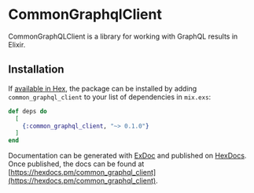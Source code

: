 # CommonGraphqlClient

CommonGraphQLClient is a library for working with GraphQL results in Elixir.

## Installation

If [available in Hex](https://hex.pm/docs/publish), the package can be installed
by adding `common_graphql_client` to your list of dependencies in `mix.exs`:

```elixir
def deps do
  [
    {:common_graphql_client, "~> 0.1.0"}
  ]
end
```

Documentation can be generated with [ExDoc](https://github.com/elixir-lang/ex_doc)
and published on [HexDocs](https://hexdocs.pm). Once published, the docs can
be found at [https://hexdocs.pm/common_graphql_client](https://hexdocs.pm/common_graphql_client).

